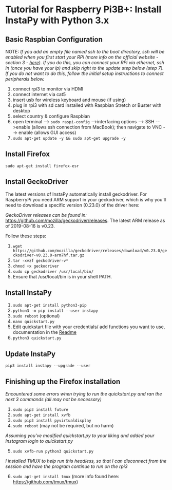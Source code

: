 # Tutorial for Raspberry Pi3B+: Install InstaPy with Python 3.x

## Basic Raspbian Configuration
NOTE: _If you add an empty file named ssh to the boot directory, ssh will be enabled when you first start your RPi (more info on the official website - section 3 - [here](https://www.raspberrypi.org/documentation/remote-access/ssh/)). If you do this, you can connect your RPi via ethernet, ssh in (once you have your ip) and skip right to the update step below (step 7). If you do not want to do this, follow the initial setup instructions to connect peripherals below._

1. connect rpi3 to monitor via HDMI
2. connect internet via cat5
3. insert usb for wireless keyboard and mouse (if using)
4. plug in rpi3 with sd card installed with Raspbian Stretch or Buster with desktop
5. select country & configure Raspbian
6. open terminal --> ```sudo raspi-config``` -->interfacing options --> SSH -->enable (allows ssh connection from MacBook); then navigate to VNC --> enable (allows GUI access)
7. ```sudo apt-get update -y && sudo apt-get upgrade -y```

## Install Firefox
```sudo apt-get install firefox-esr```

## Install GeckoDriver 
The latest versions of InstaPy automatically install geckodriver. For RaspberryPi you need ARM support in your geckodriver, which is why you'll need to download a specific version (0.23.0) of the driver here:

_GeckoDriver releases can be found in:_ https://github.com/mozilla/geckodriver/releases. The latest ARM release as of 2019-08-16 is v0.23.

Follow these steps:

1. ```wget https://github.com/mozilla/geckodriver/releases/download/v0.23.0/geckodriver-v0.23.0-arm7hf.tar.gz```
2. ```tar -xvzf geckodriver-v*```
3. ```chmod +x geckodriver```
4. ```sudo cp geckodriver /usr/local/bin/``` 
5. Ensure that /usr/local/bin is in your shell PATH.

## Install InstaPy

1. ```sudo apt-get install python3-pip```
2. ```python3 -m pip install --user instapy```
3. ```sudo reboot``` (optional)
4. ```nano quickstart.py```
5. Edit quickstart file with your credentials/ add functions you want to use, documentation in the [Readme](https://github.com/timgrossmann/InstaPy/blob/master/README.md)
6. ```python3 quickstart.py```

## Update InstaPy

```pip3 install instapy --upgrade --user```


## Finishing up the Firefox installation
_Encountered some errors when trying to run the quickstart.py and ran the next 3 commands (all may not be necessary)_
1. ```sudo pip3 install future```
2. ```sudo apt-get install xvfb```
3. ```sudo pip3 install pyvirtualdisplay```
4. ```sudo reboot``` (may not be required, but no harm)

_Assuming you've modified quickstart.py to your liking and added your Instagram login to quickstart.py_

5. ```sudo xvfb-run python3 quickstart.py```

_I installed TMUX to help run this headless, so that I can disconnect from the session and have the program continue to run on the rpi3_

6. ```sudo apt-get install tmux``` (more info found here: https://github.com/tmux/tmux)
